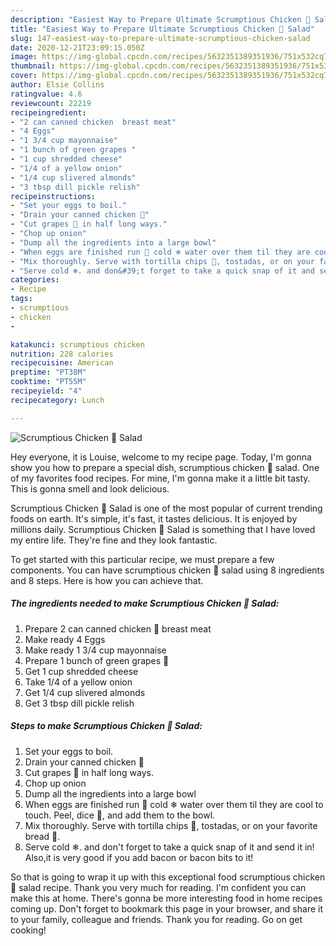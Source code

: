 ```yaml
---
description: "Easiest Way to Prepare Ultimate Scrumptious Chicken 🍗 Salad"
title: "Easiest Way to Prepare Ultimate Scrumptious Chicken 🍗 Salad"
slug: 147-easiest-way-to-prepare-ultimate-scrumptious-chicken-salad
date: 2020-12-21T23:09:15.050Z
image: https://img-global.cpcdn.com/recipes/5632351389351936/751x532cq70/scrumptious-chicken-🍗-salad-recipe-main-photo.jpg
thumbnail: https://img-global.cpcdn.com/recipes/5632351389351936/751x532cq70/scrumptious-chicken-🍗-salad-recipe-main-photo.jpg
cover: https://img-global.cpcdn.com/recipes/5632351389351936/751x532cq70/scrumptious-chicken-🍗-salad-recipe-main-photo.jpg
author: Elsie Collins
ratingvalue: 4.6
reviewcount: 22219
recipeingredient:
- "2 can canned chicken  breast meat"
- "4 Eggs"
- "1 3/4 cup mayonnaise"
- "1 bunch of green grapes "
- "1 cup shredded cheese"
- "1/4 of a yellow onion"
- "1/4 cup slivered almonds"
- "3 tbsp dill pickle relish"
recipeinstructions:
- "Set your eggs to boil."
- "Drain your canned chicken 🍗"
- "Cut grapes 🍇 in half long ways."
- "Chop up onion"
- "Dump all the ingredients into a large bowl"
- "When eggs are finished run 🏃 cold ❄ water over them til they are cool  to touch.  Peel, dice 🎲, and add them to the bowl."
- "Mix thoroughly. Serve with tortilla chips 🍟, tostadas, or on your favorite bread 🍞."
- "Serve cold ❄. and don&#39;t forget to take a quick snap of it and send it in! Also,it is very good if you add bacon or bacon bits to it!"
categories:
- Recipe
tags:
- scrumptious
- chicken
- 

katakunci: scrumptious chicken  
nutrition: 228 calories
recipecuisine: American
preptime: "PT38M"
cooktime: "PT55M"
recipeyield: "4"
recipecategory: Lunch

---
```



![Scrumptious Chicken 🍗 Salad](https://img-global.cpcdn.com/recipes/5632351389351936/751x532cq70/scrumptious-chicken-🍗-salad-recipe-main-photo.jpg)

Hey everyone, it is Louise, welcome to my recipe page. Today, I'm gonna show you how to prepare a special dish, scrumptious chicken 🍗 salad. One of my favorites food recipes. For mine, I'm gonna make it a little bit tasty. This is gonna smell and look delicious.

Scrumptious Chicken 🍗 Salad is one of the most popular of current trending foods on earth. It's simple, it's fast, it tastes delicious. It is enjoyed by millions daily. Scrumptious Chicken 🍗 Salad is something that I have loved my entire life. They're fine and they look fantastic.




To get started with this particular recipe, we must prepare a few components. You can have scrumptious chicken 🍗 salad using 8 ingredients and 8 steps. Here is how you can achieve that.

<!--inarticleads1-->

##### The ingredients needed to make Scrumptious Chicken 🍗 Salad:

1. Prepare 2 can canned chicken 🍗 breast meat
1. Make ready 4 Eggs
1. Make ready 1 3/4 cup mayonnaise
1. Prepare 1 bunch of green grapes 🍇
1. Get 1 cup shredded cheese
1. Take 1/4 of a yellow onion
1. Get 1/4 cup slivered almonds
1. Get 3 tbsp dill pickle relish




<!--inarticleads2-->

##### Steps to make Scrumptious Chicken 🍗 Salad:

1. Set your eggs to boil.
1. Drain your canned chicken 🍗
1. Cut grapes 🍇 in half long ways.
1. Chop up onion
1. Dump all the ingredients into a large bowl
1. When eggs are finished run 🏃 cold ❄ water over them til they are cool  to touch.  Peel, dice 🎲, and add them to the bowl.
1. Mix thoroughly. Serve with tortilla chips 🍟, tostadas, or on your favorite bread 🍞.
1. Serve cold ❄. and don&#39;t forget to take a quick snap of it and send it in! Also,it is very good if you add bacon or bacon bits to it!




So that is going to wrap it up with this exceptional food scrumptious chicken 🍗 salad recipe. Thank you very much for reading. I'm confident you can make this at home. There's gonna be more interesting food in home recipes coming up. Don't forget to bookmark this page in your browser, and share it to your family, colleague and friends. Thank you for reading. Go on get cooking!

